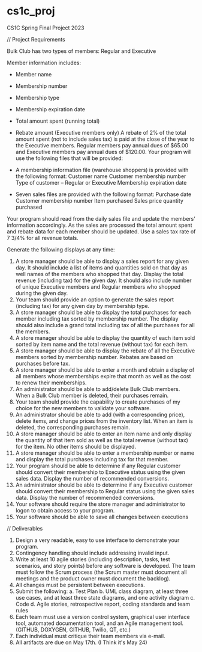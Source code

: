 # cs1c_proj
CS1C Spring Final Project 2023

// Project Requirements

Bulk Club has two types of members: Regular and Executive

Member information includes:
- Member name
- Membership number
- Membership type
- Membership expiration date
- Total amount spent (running total)
- Rebate amount (Executive members only)
A rebate of 2% of the total amount spent (not to include sales tax) is paid at the close of the year to the Executive members. Regular members pay annual dues of $65.00 and Executive members pay annual dues of $120.00. Your program will use the following files that will be provided:
- A membership information file (warehouse shoppers) is provided with the following format:
Customer name
Customer membership number
Type of customer – Regular or Executive 
Membership expiration date

- Seven sales files are provided with the following format:
Purchase date
Customer membership number
Item purchased
Sales price quantity purchased

Your program should read from the daily sales file and update the members’ information accordingly. 
As the sales are processed the total amount spent and rebate data for each member should be updated. 
Use a sales tax rate of 7 3/4% for all revenue totals.

Generate the following displays at any time:
1. A store manager should be able to display a sales report for any given day. It should include a list of items and quantities sold on that day as well names of the members who shopped that day. Display the total revenue (including tax) for the given day. It should also include number of unique Executive members and Regular members who shopped during the given day.
2. Your team should provide an option to generate the sales report (including tax) for any given day by membership type.
3. A store manager should be able to display the total purchases for each member including tax sorted by membership number. The display should also include a grand total including tax of all the purchases for all the members.
4. A store manager should be able to display the quantity of each item sold sorted by item name and the total revenue (without tax) for each item.
5. A store manager should be able to display the rebate of all the Executive members sorted by membership number. Rebates are based on purchases before tax.
6. A store manager should be able to enter a month and obtain a display of all members whose memberships expire that month as well as the cost to renew their memberships.
7. An administrator should be able to add/delete Bulk Club members. When a Bulk Club member is deleted, their purchases remain.
8. Your team should provide the capability to create purchases of my choice for the new members to validate your software.
9. An administrator should be able to add (with a corresponding price), delete items, and change prices from the inventory list. When an item is deleted, the corresponding purchases remain.
10. A store manager should be able to enter an item name and only display the quantity of that item sold as well as the total revenue (without tax) for the item. No other items should be displayed.
11. A store manager should be able to enter a membership number or name and display the total purchases including tax for that member.
12. Your program should be able to determine if any Regular customer should convert their membership to Executive status using the given sales data. Display the number of recommended conversions.
13. An administrator should be able to determine if any Executive customer should convert their membership to Regular status using the given sales data. Display the number of recommended conversions.
14. Your software should require the store manager and administrator to logon to obtain access to your program.
15. Your software should be able to save all changes between executions

// Deliverables
1. Design a very readable, easy to use interface to demonstrate your program.
2. Contingency handling should include addressing invalid input.
3. Write at least 10 agile stories (including description, tasks, test scenarios, and story points) before any software is developed. The team must follow the Scrum process (the Scrum master must document all meetings and the product owner must document the backlog).
4. All changes must be persistent between executions.
5. Submit the following:
      a. Test Plan
      b. UML class diagram, at least three use cases, and at least three
      state diagrams, and one activity diagram
      c. Code
      d. Agile stories, retrospective report, coding standards and team
      rules
6. Each team must use a version control system, graphical user
interface tool, automated documentation tool, and an Agile
management tool. (GITHUB, DOXYGEN, GITHUB, Twilio, QT, etc.)
7. Each individual must critique their team members via e-mail.
8. All artifacts are due on May 17th. (I Think it's May 24)
